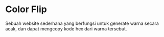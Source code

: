 # Color Flip

Sebuah website sederhana yang berfungsi untuk generate warna secara acak, dan dapat mengcopy kode hex dari warna tersebut.
